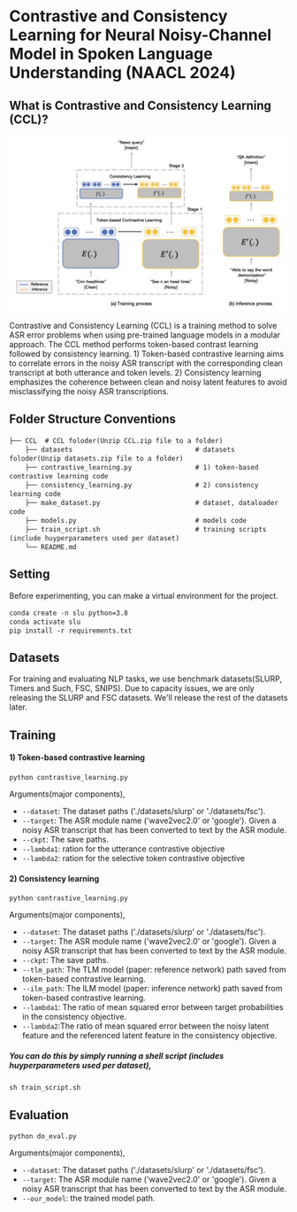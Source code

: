 # Contrastive and Consistency Learning for Neural Noisy-Channel Model in Spoken Language Understanding (NAACL 2024)

## What is Contrastive and Consistency Learning (CCL)?

<div style="text-align:left">
    <img src="./CCL.jpg" alt="An Overview of the proposed pipeline"/>
</div>

Contrastive and Consistency Learning (CCL) is a training method to solve ASR error problems when using pre-trained language models in a modular approach. The CCL method performs token-based contrast learning
followed by consistency learning. 1) Token-based contrastive learning aims to correlate errors in the noisy ASR transcript with the corresponding clean transcript at both utterance and token levels. 2) Consistency learning emphasizes the coherence between clean and noisy latent features to avoid misclassifying the noisy ASR transcriptions. 



## Folder Structure Conventions

    ├── CCL  # CCL foloder(Unzip CCL.zip file to a folder)
        ├── datasets                               # datasets foloder(Unzip datasets.zip file to a folder)
        ├── contrastive_learning.py                # 1) token-based contrastive learning code
        ├── consistency_learning.py                # 2) consistency learning code 
        ├── make_dataset.py                        # dataset, dataloader code 
        ├── models.py                              # models code 
        ├── train_script.sh                        # training scripts (include huyperparameters used per dataset)
        └── README.md



## Setting

Before experimenting, you can make a virtual environment for the project.

```shell
conda create -n slu python=3.8
conda activate slu
pip install -r requirements.txt
```



## Datasets

For training and evaluating NLP tasks, we use benchmark datasets(SLURP, Timers and Such, FSC, SNIPS). Due to capacity issues, we are only releasing the SLURP and FSC datasets. We'll release the rest of the datasets later. 



## Training



#### 1) Token-based contrastive learning

```shell
python contrastive_learning.py
```
Arguments(major components),
* `--dataset`: The dataset paths ('./datasets/slurp' or './datasets/fsc'). 
* `--target`: The ASR module name ('wave2vec2.0' or 'google'). Given a noisy ASR transcript that has been converted to text by the ASR module.
* `--ckpt`: The save paths.
* `--lambda1`: ration for the utterance contrastive objective 
* `--lambda2`: ration for the selective token contrastive objective



#### 2) Consistency learning

```shell
python contrastive_learning.py
```
Arguments(major components),
* `--dataset`: The dataset paths ('./datasets/slurp' or './datasets/fsc'). 
* `--target`: The ASR module name ('wave2vec2.0' or 'google'). Given a noisy ASR transcript that has been converted to text by the ASR module.
* `--ckpt`: The save paths.
* `--tlm_path`: The TLM model (paper: reference network) path saved from token-based contrastive learning. 
* `--ilm_path`: The ILM model (paper: inference network) path saved from token-based contrastive learning.
* `--lambda1`: The ratio of mean squared error between target probabilities in the consistency objective. 
* `--lambda2`:The ratio of mean squared error between the noisy latent feature and the referenced latent feature in the consistency objective. 


##### You can do this by simply running a shell script (includes huyperparameters used per dataset),
```shell
sh train_script.sh
```


## Evaluation

```shell
python do_eval.py
```
Arguments(major components),
* `--dataset`: The dataset paths ('./datasets/slurp' or './datasets/fsc'). 
* `--target`: The ASR module name ('wave2vec2.0' or 'google'). Given a noisy ASR transcript that has been converted to text by the ASR module.
* `--our_model`: the trained model path.
